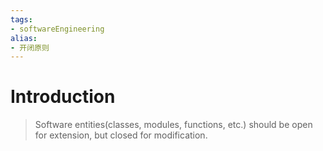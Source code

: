 ```yaml
---
tags: 
- softwareEngineering 
alias:
- 开闭原则
---
```

# Introduction
> Software entities(classes, modules, functions, etc.) should be open for extension, but closed for modification.
